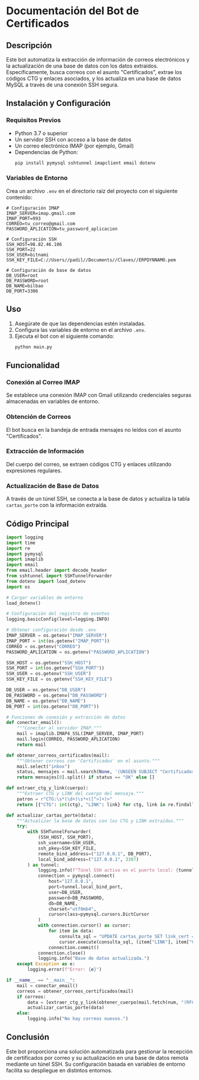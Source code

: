 # Documentación del Bot de Certificados

## Descripción
Este bot automatiza la extracción de información de correos electrónicos y la actualización de una base de datos con los datos extraídos. Específicamente, busca correos con el asunto "Certificados", extrae los códigos CTG y enlaces asociados, y los actualiza en una base de datos MySQL a través de una conexión SSH segura.

## Instalación y Configuración

### Requisitos Previos
- Python 3.7 o superior
- Un servidor SSH con acceso a la base de datos
- Un correo electrónico IMAP (por ejemplo, Gmail)
- Dependencias de Python:
  ```sh
  pip install pymysql sshtunnel imapclient email dotenv
  ```

### Variables de Entorno
Crea un archivo `.env` en el directorio raíz del proyecto con el siguiente contenido:
```env
# Configuración IMAP
IMAP_SERVER=imap.gmail.com
IMAP_PORT=993
CORREO=tu_correo@gmail.com
PASSWORD_APLICATION=tu_password_aplicacion

# Configuración SSH
SSH_HOST=98.82.46.106
SSH_PORT=22
SSH_USER=bitnami
SSH_KEY_FILE=C://Users//padil//Documents//Claves//ERPDYNNAMO.pem

# Configuración de base de datos
DB_USER=root
DB_PASSWORD=root
DB_NAME=bilbao
DB_PORT=3306
```

## Uso
1. Asegúrate de que las dependencias estén instaladas.
2. Configura las variables de entorno en el archivo `.env`.
3. Ejecuta el bot con el siguiente comando:
   ```sh
   python main.py
   ```

## Funcionalidad

### Conexión al Correo IMAP
Se establece una conexión IMAP con Gmail utilizando credenciales seguras almacenadas en variables de entorno.

### Obtención de Correos
El bot busca en la bandeja de entrada mensajes no leídos con el asunto "Certificados".

### Extracción de Información
Del cuerpo del correo, se extraen códigos CTG y enlaces utilizando expresiones regulares.

### Actualización de Base de Datos
A través de un túnel SSH, se conecta a la base de datos y actualiza la tabla `cartas_porte` con la información extraída.

## Código Principal
```python
import logging
import time
import re
import pymysql
import imaplib
import email
from email.header import decode_header
from sshtunnel import SSHTunnelForwarder
from dotenv import load_dotenv
import os

# Cargar variables de entorno
load_dotenv()

# Configuración del registro de eventos
logging.basicConfig(level=logging.INFO)

# Obtener configuración desde .env
IMAP_SERVER = os.getenv("IMAP_SERVER")
IMAP_PORT = int(os.getenv("IMAP_PORT"))
CORREO = os.getenv("CORREO")
PASSWORD_APLICATION = os.getenv("PASSWORD_APLICATION")

SSH_HOST = os.getenv("SSH_HOST")
SSH_PORT = int(os.getenv("SSH_PORT"))
SSH_USER = os.getenv("SSH_USER")
SSH_KEY_FILE = os.getenv("SSH_KEY_FILE")

DB_USER = os.getenv("DB_USER")
DB_PASSWORD = os.getenv("DB_PASSWORD")
DB_NAME = os.getenv("DB_NAME")
DB_PORT = int(os.getenv("DB_PORT"))

# Funciones de conexión y extracción de datos
def conectar_email():
    """Conectar al servidor IMAP."""
    mail = imaplib.IMAP4_SSL(IMAP_SERVER, IMAP_PORT)
    mail.login(CORREO, PASSWORD_APLICATION)
    return mail

def obtener_correos_certificados(mail):
    """Obtener correos con 'Certificados' en el asunto."""
    mail.select("inbox")
    status, mensajes = mail.search(None, '(UNSEEN SUBJECT "Certificados")')
    return mensajes[0].split() if status == "OK" else []

def extraer_ctg_y_link(cuerpo):
    """Extraer CTG y LINK del cuerpo del mensaje."""
    patron = r"CTG:\s*(\d+)\s*<([^>]+)>"
    return [{"CTG": int(ctg), "LINK": link} for ctg, link in re.findall(patron, cuerpo)]

def actualizar_cartas_porte(data):
    """Actualizar la base de datos con los CTG y LINK extraídos."""
    try:
        with SSHTunnelForwarder(
            (SSH_HOST, SSH_PORT),
            ssh_username=SSH_USER,
            ssh_pkey=SSH_KEY_FILE,
            remote_bind_address=("127.0.0.1", DB_PORT),
            local_bind_address=("127.0.0.1", 3307)
        ) as tunnel:
            logging.info(f"Túnel SSH activo en el puerto local: {tunnel.local_bind_port}")
            connection = pymysql.connect(
                host="127.0.0.1",
                port=tunnel.local_bind_port,
                user=DB_USER,
                password=DB_PASSWORD,
                db=DB_NAME,
                charset="utf8mb4",
                cursorclass=pymysql.cursors.DictCursor
            )
            with connection.cursor() as cursor:
                for item in data:
                    consulta_sql = "UPDATE cartas_porte SET link_cert = %s WHERE carta_porte = %s;"
                    cursor.execute(consulta_sql, (item["LINK"], item["CTG"]))
                connection.commit()
            connection.close()
            logging.info("Base de datos actualizada.")
    except Exception as e:
        logging.error(f"Error: {e}")

if __name__ == "__main__":
    mail = conectar_email()
    correos = obtener_correos_certificados(mail)
    if correos:
        data = [extraer_ctg_y_link(obtener_cuerpo(mail.fetch(num, "(RFC822)")[1][0][1])) for num in correos]
        actualizar_cartas_porte(data)
    else:
        logging.info("No hay correos nuevos.")
```

## Conclusión
Este bot proporciona una solución automatizada para gestionar la recepción de certificados por correo y su actualización en una base de datos remota mediante un túnel SSH. Su configuración basada en variables de entorno facilita su despliegue en distintos entornos.

